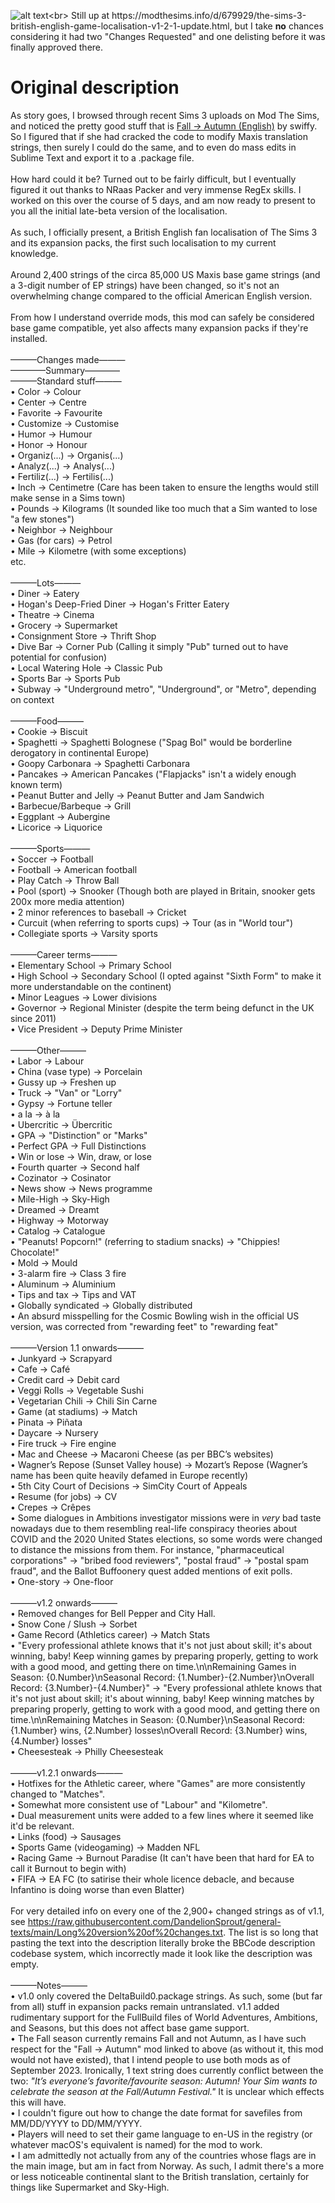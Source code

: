 ![alt text](https://raw.githubusercontent.com/DandelionSprout/Sims3Gamemods/main/%E2%AC%A2(Things%20that%20aren't%20gamemods)%E2%AC%A2/British%20English%20cover.webp)<br>
Still up at https://modthesims.info/d/679929/the-sims-3-british-english-game-localisation-v1-2-1-update.html, but I take **no** chances considering it had two "Changes Requested" and one delisting before it was finally approved there.
# Original description
As story goes, I browsed through recent Sims 3 uploads on Mod The Sims, and noticed the pretty good stuff that is [Fall → Autumn (English)](https://modthesims.info/d/679226/fall-autumn-english.html) by swiffy. So I figured that if she had cracked the code to modify Maxis translation strings, then surely I could do the same, and to even do mass edits in Sublime Text and export it to a .package file.<br>
<br>
How hard could it be? Turned out to be fairly difficult, but I eventually figured it out thanks to NRaas Packer and very immense RegEx skills. I worked on this over the course of 5 days, and am now ready to present to you all the initial late-beta version of the localisation.<br>
<br>
As such, I officially present, a British English fan localisation of The Sims 3 and its expansion packs, the first such localisation to my current knowledge.<br>
<br>
Around 2,400 strings of the circa 85,000 US Maxis base game strings (and a 3-digit number of EP strings) have been changed, so it's not an overwhelming change compared to the official American English version.<br>
<br>
From how I understand override mods, this mod can safely be considered base game compatible, yet also affects many expansion packs if they're installed.<br>
<br>
———Changes made———<br>
————Summary————<br>
———Standard stuff———<br>
• Color → Colour<br>
• Center → Centre<br>
• Favorite → Favourite<br>
• Customize → Customise<br>
• Humor → Humour<br>
• Honor → Honour<br>
• Organiz(...) → Organis(...)<br>
• Analyz(...) → Analys(...)<br>
• Fertiliz(...) → Fertilis(...)<br>
• Inch → Centimetre (Care has been taken to ensure the lengths would still make sense in a Sims town)<br>
• Pounds → Kilograms (It sounded like too much that a Sim wanted to lose "a few stones")<br>
• Neighbor → Neighbour<br>
• Gas (for cars) → Petrol<br>
• Mile → Kilometre (with some exceptions)<br>
etc.<br>
<br>
———Lots———<br>
• Diner → Eatery<br>
• Hogan's Deep-Fried Diner → Hogan's Fritter Eatery<br>
• Theatre → Cinema<br>
• Grocery → Supermarket<br>
• Consignment Store → Thrift Shop<br>
• Dive Bar → Corner Pub (Calling it simply "Pub" turned out to have potential for confusion)<br>
• Local Watering Hole → Classic Pub<br>
• Sports Bar → Sports Pub<br>
• Subway → "Underground metro", "Underground", or "Metro", depending on context<br>
<br>
———Food———<br>
• Cookie → Biscuit<br>
• Spaghetti → Spaghetti Bolognese ("Spag Bol" would be borderline derogatory in continental Europe)<br>
• Goopy Carbonara → Spaghetti Carbonara<br>
• Pancakes → American Pancakes ("Flapjacks" isn't a widely enough known term)<br>
• Peanut Butter and Jelly → Peanut Butter and Jam Sandwich<br>
• Barbecue/Barbeque → Grill<br>
• Eggplant → Aubergine<br>
• Licorice → Liquorice<br>
<br>
———Sports———<br>
• Soccer → Football<br>
• Football → American football<br>
• Play Catch → Throw Ball<br>
• Pool (sport) → Snooker (Though both are played in Britain, snooker gets 200x more media attention)<br>
• 2 minor references to baseball → Cricket<br>
• Curcuit (when referring to sports cups) → Tour (as in "World tour")<br>
• Collegiate sports → Varsity sports<br>
<br>
———Career terms———<br>
• Elementary School → Primary School<br>
• High School → Secondary School (I opted against "Sixth Form" to make it more understandable on the continent)<br>
• Minor Leagues → Lower divisions<br>
• Governor → Regional Minister (despite the term being defunct in the UK since 2011)<br>
• Vice President → Deputy Prime Minister<br>
<br>
———Other———<br>
• Labor → Labour<br>
• China (vase type) → Porcelain<br>
• Gussy up → Freshen up<br>
• Truck → "Van" or "Lorry"<br>
• Gypsy → Fortune teller<br>
• a la → à la<br>
• Ubercritic → Übercritic<br>
• GPA → "Distinction" or "Marks"<br>
• Perfect GPA → Full Distinctions<br>
• Win or lose → Win, draw, or lose<br>
• Fourth quarter → Second half<br>
• Cozinator → Cosinator<br>
• News show → News programme<br>
• Mile-High → Sky-High<br>
• Dreamed → Dreamt<br>
• Highway → Motorway<br>
• Catalog → Catalogue<br>
• "Peanuts! Popcorn!" (referring to stadium snacks) → "Chippies! Chocolate!"<br>
• Mold → Mould<br>
• 3-alarm fire → Class 3 fire<br>
• Aluminum → Aluminium<br>
• Tips and tax → Tips and VAT<br>
• Globally syndicated → Globally distributed<br>
• An absurd misspelling for the Cosmic Bowling wish in the official US version, was corrected from "rewarding feet" to "rewarding feat"<br>
<br>
———Version 1.1 onwards———<br>
• Junkyard → Scrapyard<br>
• Cafe → Café<br>
• Credit card → Debit card<br>
• Veggi Rolls → Vegetable Sushi<br>
• Vegetarian Chili → Chili Sin Carne<br>
• Game (at stadiums) → Match<br>
• Pinata → Piñata<br>
• Daycare → Nursery<br>
• Fire truck → Fire engine<br>
• Mac and Cheese → Macaroni Cheese (as per BBC’s websites)<br>
• Wagner’s Repose (Sunset Valley house) → Mozart’s Repose (Wagner’s name has been quite heavily defamed in Europe recently)<br>
• 5th City Court of Decisions → SimCity Court of Appeals<br>
• Resume (for jobs) → CV<br>
• Crepes → Crêpes<br>
• Some dialogues in Ambitions investigator missions were in *very* bad taste nowadays due to them resembling real-life conspiracy theories about COVID and the 2020 United States elections, so some words were changed to distance the missions from them. For instance, "pharmaceutical corporations" → "bribed food reviewers", "postal fraud" → "postal spam fraud", and the Ballot Buffoonery quest added mentions of exit polls.<br>
• One-story → One-floor<br>
<br>
———v1.2 onwards———<br>
• Removed changes for Bell Pepper and City Hall.<br>
• Snow Cone / Slush → Sorbet<br>
• Game Record (Athletics career) → Match Stats<br>
• "Every professional athlete knows that it's not just about skill; it's about winning, baby! Keep winning games by preparing properly, getting to work with a good mood, and getting there on time.\n\nRemaining Games in Season: {0.Number}\nSeasonal Record: {1.Number}-{2.Number}\nOverall Record: {3.Number}-{4.Number}" → "Every professional athlete knows that it's not just about skill; it's about winning, baby! Keep winning matches by preparing properly, getting to work with a good mood, and getting there on time.\n\nRemaining Matches in Season: {0.Number}\nSeasonal Record: {1.Number} wins, {2.Number} losses\nOverall Record: {3.Number} wins, {4.Number} losses"<br>
• Cheesesteak → Philly Cheesesteak<br>
<br>
———v1.2.1 onwards———<br>
• Hotfixes for the Athletic career, where "Games" are more consistently changed to "Matches".<br>
• Somewhat more consistent use of "Labour" and "Kilometre".<br>
• Dual measurement units were added to a few lines where it seemed like it'd be relevant.<br>
• Links (food) → Sausages<br>
• Sports Game (videogaming) → Madden NFL<br>
• Racing Game → Burnout Paradise (It can't have been that hard for EA to call it Burnout to begin with)<br>
• FIFA → EA FC (to satirise their whole licence debacle, and because Infantino is doing worse than even Blatter)<br>
<br>
For very detailed info on every one of the 2,900+ changed strings as of v1.1, see https://raw.githubusercontent.com/DandelionSprout/general-texts/main/Long%20version%20of%20changes.txt. The list is so long that pasting the text into the description literally broke the BBCode description codebase system, which incorrectly made it look like the description was empty.<br>
<br>
———Notes———<br>
• v1.0 only covered the DeltaBuild0.package strings. As such, some (but far from all) stuff in expansion packs remain untranslated. v1.1 added rudimentary support for the FullBuild files of World Adventures, Ambitions, and Seasons, but this does not affect base game support.<br>
• The Fall season currently remains Fall and not Autumn, as I have such respect for the "Fall → Autumn" mod linked to above (as without it, this mod would not have existed), that I intend people to use both mods as of September 2023. Ironically, 1 text string does currently conflict between the two: *"It’s everyone’s favorite/favourite season: Autumn! Your Sim wants to celebrate the season at the Fall/Autumn Festival."* It is unclear which effects this will have.<br>
• I couldn't figure out how to change the date format for savefiles from MM/DD/YYYY to DD/MM/YYYY.<br>
• Players will need to set their game language to en-US in the registry (or whatever macOS's equivalent is named) for the mod to work.<br>
• I am admittedly not actually from any of the countries whose flags are in the main image, but am in fact from Norway. As such, I admit there's a more or less noticeable continental slant to the British translation, certainly for things like Supermarket and Sky-High.
